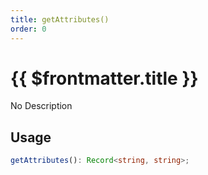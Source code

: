 ```yaml
---
title: getAttributes()
order: 0
---
```


# {{ $frontmatter.title }}

No Description

## Usage

```ts
getAttributes(): Record<string, string>;
```
